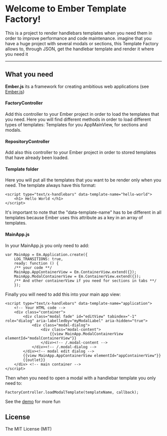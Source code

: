 Welcome to Ember Template Factory!
=====================

This is a project to render handlebars templates when you need them in order to improve performance and code maintenance. imagine that you have a huge project with several modals or sections, this Template Factory allows to, through JSON, get the handlebar template and render it where you need it

----------


What you need
---------


**Ember.js** its a framework for creating ambitious web applications  (see [Ember.js])


#### FactoryController

Add this controller to your Ember project in order to load the templates that you need.
Here you will find different methods in order to load different types of templates: Templates for you AppMainView, for sections and modals.

#### RepositoryController
Add also this controller to your Ember project in order to stored templates that have already been loaded.

#### Template folder
Here you will put all the templates that you want to be render only when you need. The template always have this format:

```
<script type="text/x-handlebars" data-template-name="hello-world">
    <h1> Hello World </h1>
</script>
```

It's important to note that the "data-template-name" has to be different in all templates because Ember uses this attribute as a key in an array of templates.

#### MainApp.js
In your MainApp.js you only need to add:
```
var MainApp = Em.Application.create({
    LOG_TRANSITIONS: true,
    ready: function () {
    /** your code **/
    MainApp.AppContainerView = Em.ContainerView.extend({});
    MainApp.ModalContainerView = Em.ContainerView.extend({});
    /** And other containerView if you need for sections in tabs **/
    });
```

Finally you will need to add this into your main app view:
```
<script type="text/x-handlebars" data-template-name="application">
    <!-- Your HTML code -->
    <div class="container">
        <div class="modal fade" id="editView" tabindex="-1" role="dialog" aria-labelledby="myModalLabel" aria-hidden="true">
            <div class="modal-dialog">
                <div class="modal-content">
                    {{view MainApp.ModalContainerView elementId="modalContainerView"}}
                </div><!-- /.modal-content -->
            </div><!-- /.modal-dialog -->
        </div><!-- modal edit dialog -->
        {{view MainApp.AppContainerView elementId="appContainerView"}}
        {{outlet}}
    </div> <!-- main container -->
</script>

```

Then when you need to open a modal with a handlebar template you only need to:
```
FactoryController.loadModalTemplate(templateName, callback);
```

See the [demo] for more fun



License
----

The MIT License (MIT)


[Ember.js]:http://emberjs.com/
[demo]:http://juanjardim.com/index/templatefactory
